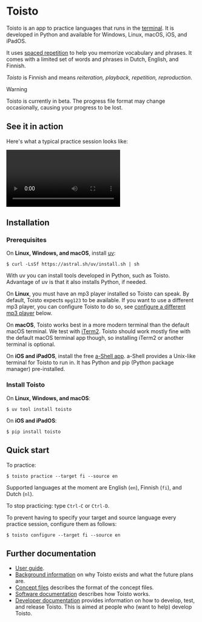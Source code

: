 # Toisto

Toisto is an app to practice languages that runs in the [terminal](https://en.wikipedia.org/wiki/Terminal_emulator). It is developed in Python and available for Windows, Linux, macOS, iOS, and iPadOS.

It uses [spaced repetition](https://en.wikipedia.org/wiki/Spaced_repetition) to help you memorize vocabulary and phrases. It comes with a limited set of words and phrases in Dutch, English, and Finnish.

*Toisto* is Finnish and means *reiteration, playback, repetition, reproduction*.

> [!WARNING]
> Toisto is currently in beta. The progress file format may change occasionally, causing your progress to be lost.

## See it in action

Here's what a typical practice session looks like:

<video src="https://github.com/fniessink/toisto/assets/3530545/8598dc4d-09ad-4057-9793-cee2fe54e420" controls="controls" style="max-width: 730px;">
</video>

## Installation

### Prerequisites

On **Linux, Windows, and macOS**, install [uv](https://docs.astral.sh/uv/#getting-started):

```console
$ curl -LsSf https://astral.sh/uv/install.sh | sh
```

With uv you can install tools developed in Python, such as Toisto. Advantage of uv is that it also installs Python, if needed.

On **Linux**, you must have an mp3 player installed so Toisto can speak. By default, Toisto expects `mpg123` to be available. If you want to use a different mp3 player, you can configure Toisto to do so, see [configure a different mp3 player](docs/userguide.md#Configure-a-different-mp3-player) below.

On **macOS**, Toisto works best in a more modern terminal than the default macOS terminal. We test with [iTerm2](https://iterm2.com). Toisto should work mostly fine with the default macOS terminal app though, so installing iTerm2 or another terminal is optional.

On **iOS and iPadOS**, install the free [a-Shell app](https://holzschu.github.io/a-Shell_iOS/). a-Shell provides a Unix-like terminal for Toisto to run in. It has Python and pip (Python package manager) pre-installed.

### Install Toisto

On **Linux, Windows, and macOS**:

```console
$ uv tool install toisto
```

On **iOS and iPadOS**:

```console
$ pip install toisto
```

## Quick start

To practice:

```console
$ toisto practice --target fi --source en
```

Supported languages at the moment are English (`en`), Finnish (`fi`), and Dutch (`nl`).

To stop practicing: type `Ctrl-C` or `Ctrl-D`.

To prevent having to specify your target and source language every practice session, configure them as follows:

```console
$ toisto configure --target fi --source en
```

## Further documentation

- [User guide](docs/userguide.md).
- [Background information](docs/background.md) on why Toisto exists and what the future plans are.
- [Concept files](docs/concept_files.md) describes the format of the concept files.
- [Software documentation](docs/software.md) describes how Toisto works.
- [Developer documentation](docs/developer.md) provides information on how to develop, test, and release Toisto. This is aimed at people who (want to help) develop Toisto.
